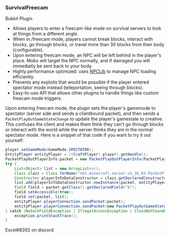 ### SurvivalFreecam

Bukkit Plugin

- Allows players to enter a freecam-like mode on survival servers to look at things from a different angle.
- When in /freecam mode, players cannot break blocks, interact with blocks, go through blocks, or travel more than 30 blocks from their body (configurable).
- Upon entering freecam mode, an NPC will be left behind in the player's place. Mobs will target the NPC normally, and if damaged you will immediatly be sent back to your body.
- Highly performance optimized: uses [NPCLib](https://github.com/Excel619/NPCLib "GridLib") to manage NPC loading efficiently.
- Prevents any exploits that would be possible if the player entered spectator mode instead (teleportation, seeing through blocks).
- Easy-to-use API that allows other plugins to handle things like custom freecam mode triggers.

Upon entering freecam mode, the plugin sets the player's gamemode to spectator (server side and sends a clientbound packet), and then sends a `PacketPlayOutGameStateChange` to update the player's gamestate to creative. This confuses the client and makes them think they can't go through blocks or interact with the world while the server thinks they are in the normal spectator mode.
Here is a snippet of that code if you want to try it out yourself:
```java
player.setGameMode(GameMode.SPECTATOR);
EntityPlayer entityPlayer = ((CraftPlayer) player).getHandle();
PacketPlayOutPlayerInfo packet = new PacketPlayOutPlayerInfo(PacketPlayOutPlayerInfo.EnumPlayerInfoAction.UPDATE_GAME_MODE, entityPlayer);
try {
    List<Object> list = new ArrayList<>();
    Class clazz = Class.forName("net.minecraft.server.v1_16_R3.PacketPlayOutPlayerInfo$PlayerInfoData");
    Constructor playerInfoDataConstructor = clazz.getDeclaredConstructor(PacketPlayOutPlayerInfo.class, GameProfile.class, int.class, EnumGamemode.class, IChatBaseComponent.class);
    list.add(playerInfoDataConstructor.newInstance(packet, entityPlayer.getProfile(), 1, EnumGamemode.CREATIVE, entityPlayer.listName));
    Field field = packet.getClass().getDeclaredField("b");
    field.setAccessible(true);
    field.set(packet, list);
    entityPlayer.playerConnection.sendPacket(packet);
    entityPlayer.playerConnection.sendPacket(new PacketPlayOutGameStateChange(new PacketPlayOutGameStateChange.a(3), 3f));
} catch (NoSuchFieldException | IllegalAccessException | ClassNotFoundException | NoSuchMethodException | InvocationTargetException | InstantiationException exception) {
    exception.printStackTrace();
}
```

Excel#8392 on discord

